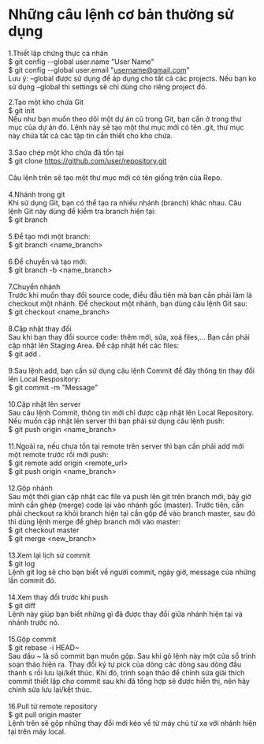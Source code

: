 
# Những câu lệnh cơ bản thường sử dụng

1.Thiết lập chứng thực cá nhân <br>
$ git config --global user.name "User Name"<br>
$ git config --global user.email "username@gmail.com"<br>
Lưu ý: –global được sử dụng để áp dụng cho tất cả các projects. Nếu bạn ko sử dụng –global thì settings sẽ chỉ dùng cho riêng project đó.<br>

2.Tạo một kho chứa Git<br>
$ git init<br>
Nếu như bạn muốn theo dõi một dự án cũ trong Git, bạn cần ở trong thư mục của dự án đó. Lệnh này sẽ tạo một thư mục mới có tên .git, thư mục này chứa tất cả các tập tin cần thiết cho kho chứa.<br>
<br>
3.Sao chép một kho chứa đã tồn tại<br>
$ git clone https://github.com/user/repository.git<br><br>
Câu lệnh trên sẽ tạo một thư mục mới có tên giống trên của Repo.<br>
<br>
4.Nhánh trong git<br>
Khi sử dụng Git, bạn có thể tạo ra nhiều nhánh (branch) khác nhau. Câu lệnh Git này dùng để kiểm tra branch hiện tại:<br>
$ git branch<br>
<br>
5.Để tạo mới một branch:<br>
$ git branch <name_branch><br>
<br>
6.Để chuyển và tạo mới:<br>
$ git branch -b <name_branch><br>
<br>
7.Chuyển nhánh<br>
Trước khi muốn thay đổi source code, điều đầu tiên mà bạn cần phải làm là checkout một nhánh. Để checkout một nhánh, bạn dùng câu lệnh Git sau:<br>
$ git checkout <name_branch><br>
<br>
8.Cập nhật thay đổi<br>
Sau khi bạn thay đổi source code: thêm mới, sửa, xoá files,… Bạn cần phải cập nhật lên Staging Area. Để cập nhật hết các files:<br>
$ git add .<br>
<br>
9.Sau lệnh add, bạn cần sử dụng câu lệnh Commit để đây thông tin thay đổi lên Local Respository:<br>
$ git commit -m "Message"<br>
<br>
10.Cập nhật lên server<br>
Sau câu lệnh Commit, thông tin mới chỉ được cập nhật lên Local Repository. Nếu muốn cập nhật lên server thì bạn phải sử dụng câu lệnh push:<br>
$ git push origin <name_branch><br>
<br>
11.Ngoài ra, nếu chưa tồn tại remote trên server thì bạn cần phải add mới một remote trước rồi mới push:<br>
$ git remote add origin <remote_url><br>
$ git push origin <name_branch><br>
<br>
12.Gộp nhánh<br>
Sau một thời gian cập nhật các file và push lên git trên branch mới, bây giờ mình cần ghép (merge) code lại vào nhánh gốc (master). Trước tiên, cần phải checkout ra khỏi branch hiện tại cần gộp để vào branch master, sau đó thì dùng lệnh merge để ghép branch mới vào master:<br>
$ git checkout master<br>
$ git merge <new_branch><br>
<br>
13.Xem lại lịch sử commit<br>
$ git log<br>
Lệnh git log sẽ cho bạn biết về người commit, ngày giờ, message của những lần commit đó.<br>
<br>
14.Xem thay đổi trước khi push<br>
$ git diff<br>
Lệnh này giúp bạn biết những gì đã được thay đổi giữa nhánh hiện tại và nhánh trước nó.<br>
<br>
15.Gộp commit<br>
$ git rebase -i HEAD~<br>
Sau dấu ~ là số commit bạn muốn gộp. Sau khi gõ lệnh này một cửa sổ trình soạn thảo hiện ra. Thay đổi ký tự pick của dòng các dòng sau dòng đầu thành s rồi lưu lại/kết thúc. Khi đó, trình soạn thảo để chỉnh sửa giải thích commit thiết lập cho commit sau khi đã tổng hợp sẽ được hiển thị, nên hãy chỉnh sửa lưu lại/kết thúc.<br>
<br>
16.Pull từ remote repository<br>
$ git pull origin master<br>
Lệnh trên sẽ gộp những thay đổi mới kéo về từ máy chủ từ xa với nhánh hiện tại trên máy local.<br>
